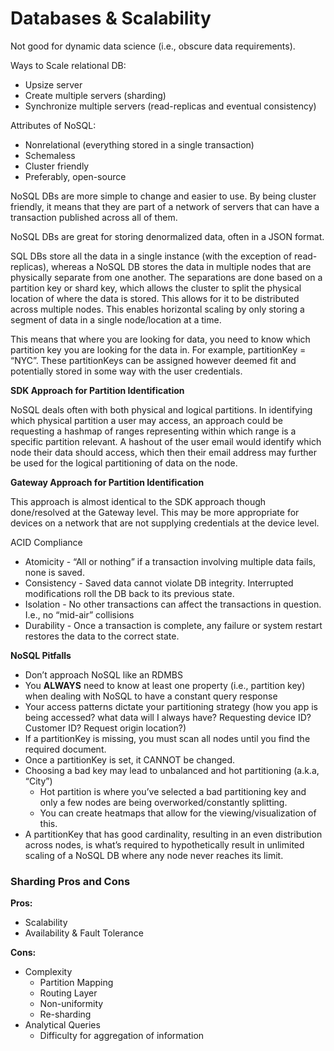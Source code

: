 # Databases & Scalability

Not good for dynamic data science (i.e., obscure data requirements).

Ways to Scale relational DB:

- Upsize server
- Create multiple servers (sharding)
- Synchronize multiple servers (read-replicas and eventual consistency)

Attributes of NoSQL:

- Nonrelational (everything stored in a single transaction)
- Schemaless
- Cluster friendly
- Preferably, open-source

NoSQL DBs are more simple to change and easier to use. By being cluster friendly, it means that they are part of a network of servers that can have a transaction published across all of them.

NoSQL DBs are great for storing denormalized data, often in a JSON format.

SQL DBs store all the data in a single instance (with the exception of read-replicas), whereas a NoSQL DB stores the data in multiple nodes that are physically separate from one another. The separations are done based on a partition key or shard key, which allows the cluster to split the physical location of where the data is stored. This allows for it to be distributed across multiple nodes. This enables horizontal scaling by only storing a segment of data in a single node/location at a time. 

This means that where you are looking for data, you need to know which partition key you are looking for the data in. For example, partitionKey = “NYC”. These partitionKeys can be assigned however deemed fit and potentially stored in some way with the user credentials.

**SDK Approach for Partition Identification**

NoSQL deals often with both physical and logical partitions. In identifying which physical partition a user may access, an approach could be requesting a hashmap of ranges representing within which range is a specific partition relevant. A hashout of the user email would identify which node their data should access, which then their email address may further be used for the logical partitioning of data on the node. 

**Gateway Approach for Partition Identification**

This approach is almost identical to the SDK approach though done/resolved at the Gateway level. This may be more appropriate for devices on a network that are not supplying credentials at the device level.

ACID Compliance

- Atomicity - “All or nothing” if a transaction involving multiple data fails, none is saved.
- Consistency - Saved data cannot violate DB integrity. Interrupted modifications roll the DB back to its previous state.
- Isolation - No other transactions can affect the transactions in question. I.e., no “mid-air” collisions
- Durability - Once a transaction is complete, any failure or system restart restores the data to the correct state.

**NoSQL Pitfalls**

- Don’t approach NoSQL like an RDMBS
- You **ALWAYS** need to know at least one property (i.e., partition key) when dealing with NoSQL to have a constant query response
- Your access patterns dictate your partitioning strategy (how you app is being accessed? what data will I always have? Requesting device ID? Customer ID? Request origin location?)
- If a partitionKey is missing, you must scan all nodes until you find the required document.
- Once a partitionKey is set, it CANNOT be changed.
- Choosing a bad key may lead to unbalanced and hot partitioning (a.k.a, “City”)
    - Hot partition is where you’ve selected a bad partitioning key and only a few nodes are being overworked/constantly splitting.
    - You can create heatmaps that allow for the viewing/visualization of this.
- A partitionKey that has good cardinality, resulting in an even distribution across nodes, is what’s required to hypothetically result in unlimited scaling of a NoSQL DB where any node never reaches its limit.

### Sharding Pros and Cons

**Pros:**

- Scalability
- Availability & Fault Tolerance

**Cons:**

- Complexity
    - Partition Mapping
    - Routing Layer
    - Non-uniformity
    - Re-sharding
- Analytical Queries
    - Difficulty for aggregation of information